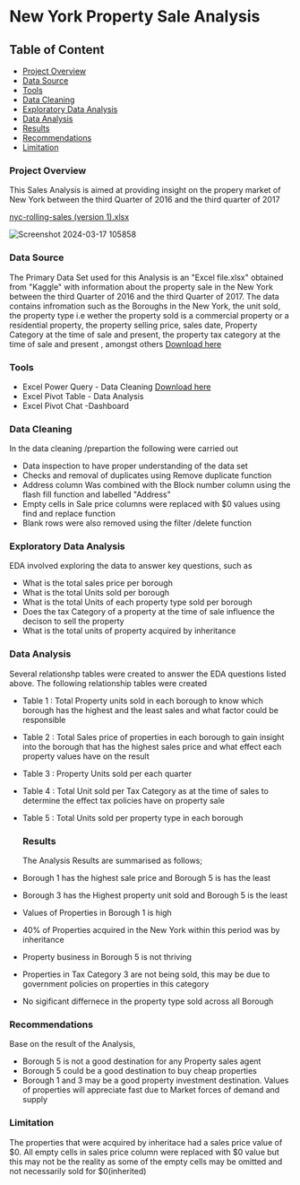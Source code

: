 # New York Property Sale Analysis

## Table of Content

- [Project Overview](#project-overview)
- [Data Source](#data-source)
- [Tools](#tools)
- [Data Cleaning](#data-cleaning)
- [Exploratory Data Analysis](#exploratory-data-analysis)
- [Data Analysis](#data-analysis)
- [Results](#results)
- [Recommendations](#recommendations)
- [Limitation](#limitation)
  



### Project Overview

This  Sales Analysis is aimed at providing insight on the propery market of New York between the third Quarter of 2016 and the third quarter of 2017

[nyc-rolling-sales (version 1).xlsx](https://github.com/Bamscrown/New-York-Property-Sales-Analysis/files/14628187/nyc-rolling-sales.version.1.xlsx)



![Screenshot 2024-03-17 105858](https://github.com/Bamscrown/New-York-Property-Sales-Analysis/assets/163521119/cbb9b76c-26db-4143-9f21-a82037f76587)


### Data Source

The Primary Data Set used for this Analysis is an "Excel file.xlsx" obtained from "Kaggle" with information about the property sale in the New York between the third Quarter of 2016 and the third Quarter of 2017. The data contains infromation such as the Boroughs in the New York, the unit sold, the property type  i.e wether the property sold is a commercial property or a residential property, the property selling price, sales date, Property Category at the time of sale and present, the property tax category at the time of sale and present , amongst others
   [Download here](https://www.kaggle.com/datasets/new-york-city/nyc-property-sales)

                                    
### Tools

- Excel Power Query - Data Cleaning [Download here](https://microsoft.com)
- Excel Pivot Table - Data Analysis
- Excel Pivot Chat -Dashboard


 ### Data Cleaning
 
In the data cleaning /prepartion the following were carried out

- Data  inspection to have proper understanding of the data set
- Checks and removal of duplicates using Remove duplicate function
- Address column Was combined with the Block number column using the flash fill function and labelled "Address"
- Empty cells in Sale price columns were replaced with $0 values using find and replace function
- Blank rows were also removed using the filter /delete function
  

### Exploratory Data Analysis

EDA involved exploring the data to answer key questions, such as

- What is the total sales price per borough
- What is the total Units sold per borough
- What  is the total Units of each property type sold per borough
- Does the tax Category of a property at the time of sale influence the decison to sell the property
- What is the total units of property acquired by inheritance
  

 ### Data Analysis
Several relationshp tables were created to answer the EDA questions listed above.
The following relationship tables were created

- Table 1 : Total Property units sold in each borough to know which borough has the highest and the least sales and what factor could be responsible
- Table 2 : Total Sales price of properties in each borough to gain insight into the borough that has the highest sales price and what effect each property values have on the result
- Table 3 : Property Units sold per each quarter
- Table 4 : Total Unit sold per Tax Category as at the time of sales to determine the effect tax policies have on property sale
- Table 5 : Total Units sold per property type in each borough


  ### Results
  
  The Analysis Results are summarised as follows;
- Borough 1 has the highest sale price and Borough 5 is has the least
- Borough 3 has the Highest property unit sold and Borough 5 is the least
- Values of Properties in Borough 1 is high
- 40% of Properties acquired  in the New York within this period was by inheritance
- Property business in Borough 5 is not thriving
- Properties in Tax Category 3 are not being sold, this may be due to government  policies on properties in this category
- No sigificant differnece in the property type sold across all Borough


### Recommendations

Base on the result of the  Analysis,
- Borough 5 is not a good destination for any Property sales agent
- Borough 5 could be a good destination to buy cheap properties
- Borough 1 and 3 may be a good property investment destination. Values of properties will appreciate fast due to Market forces of demand and supply


### Limitation

The properties that were acquired by inheritace had a sales price value of $0. All empty cells in sales price column were replaced with $0 value but this may not be the reality as some of the empty cells may be omitted and not necessarily sold for $0(inherited)



  

